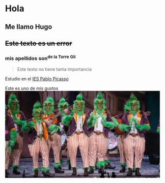 # Hola
## **Me llamo Hugo**
## ~~Este texto es un error~~
### mis apellidos son<sup>de la Torre Gil</sup>

> Este texto no tiene tanta importancia

Estudio en el [IES Pablo Picasso](https://fpiespablopicasso.es/)

Este es uno de mis gustos 
![Prueba](./images/grinch-cai_98.webp)